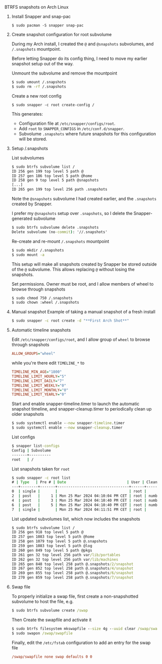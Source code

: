BTRFS snapshots on Arch Linux

1. Install Snapper and snap-pac

    `$ sudo pacman -S snapper snap-pac`

2. Create snapshot configuration for root subvolume

    During my Arch install, I created the `@` and `@snapshots` subvolumes, and `/.snapshots` mountpoint.

    Before letting Snapper do its config thing, I need to move my earlier snapshot setup out of the way.

    Unmount the subvolume and remove the mountpoint

    ```cmd
    $ sudo umount /.snapshots
    $ sudo rm -rf /.snapshots
    ```

    Create a new root config

    `$ sudo snapper -c root create-config /`
    
    This generates:

      * Configuration file at `/etc/snapper/configs/root`.
      * Add `root` to `SNAPPER_CONFIGS` in `/etc/conf.d/snapper`.
      * Subvolume `.snapshots` where future snapshots for this configuration will be stored.

3. Setup /.snapshots

    List subvolumes

    ```cmd
    $ sudo btrfs subvolume list /
    ID 256 gen 199 top level 5 path @
    ID 257 gen 186 top level 5 path @home
    ID 258 gen 9 top level 5 path @snapshots
    [...]
    ID 265 gen 199 top level 256 path .snapshots
    ```

    Note the `@snapshots` subvolume I had created earlier, and the `.snapshots` created by Snapper.

    I prefer my `@snapshots` setup over `.snapshots`, so I delete the Snapper-generated subvolume

    ```cmd
    $ sudo btrfs subvolume delete .snapshots
    Delete subvolume (no-commit): '//.snapshots'
    ```

    Re-create and re-mount `/.snapshots` mountpoint

    ```cmd
    $ sudo mkdir /.snapshots
    $ sudo mount -a
    ```

    This setup will make all snapshots created by Snapper be stored outside of the `@` subvolume. This allows replacing `@` without losing the snapshots.

   Set permissions. Owner must be root, and I allow members of wheel to browse through snapshots

   ```cmd
   $ sudo chmod 750 /.snapshots
   $ sudo chown :wheel /.snapshots
   ```
    
5. Manual snapshot
    Example of taking a manual snapshot of a fresh install
    ```cmd
    $ sudo snapper -c root create -d "**First Arch Shot**"
    ```


6. Automatic timeline snapshots

    Edit `/etc/snapper/configs/root`, and I allow group of `wheel` to browse through snapshots

    ```ini
    ALLOW_GROUPS="wheel"    
    ```

    while you're there edit `TIMELINE_*` to

    ```ini
    TIMELINE_MIN_AGE="1800"
    TIMELINE_LIMIT_HOURLY="5"
    TIMELINE_LIMIT_DAILY="7"
    TIMELINE_LIMIT_WEEKLY="0"
    TIMELINE_LIMIT_MONTHLY="0"
    TIMELINE_LIMIT_YEARLY="0"
    ```

    Start and enable snapper-timeline.timer to launch the automatic snapshot timeline, and snapper-cleanup.timer to periodically clean up older snapshots

    ```cmd
    $ sudo systemctl enable --now snapper-timeline.timer
    $ sudo systemctl enable --now snapper-cleanup.timer

    ```
    List configs

    ```cmd
    $ snapper list-configs
    Config | Subvolume
    -------+----------
    root   | /
    ```

    List snapshots taken for `root`
    
    ```cmd
    $ sudo snapper -c root list                                                                                                      
   # | Type   | Pre # | Date                            | User | Cleanup | Description                          | Userdata
    ---+--------+-------+---------------------------------+------+---------+--------------------------------------+---------
    0  | single |       |                                 | root |         | current                              |         
    2  | post   |     1 | Mon 25 Mar 2024 04:10:04 PM CET | root | number  | cmake cppdap jsoncpp qt6-tools rhash |         
    4  | post   |     3 | Mon 25 Mar 2024 04:10:40 PM CET | root | number  | btrfs-assistant                      |         
    6  | post   |     5 | Mon 25 Mar 2024 04:10:40 PM CET | root | number  | cmake cppdap jsoncpp qt6-tools rhash |         
    7  | single |       | Mon 25 Mar 2024 04:11:51 PM CET | root |         | **First Arch Shot**                  |
    ```

    List updated subvolumes list, which now includes the snapshots

    ```cmd
    $ sudo btrfs subvolume list /                                                                                                    
    ID 256 gen 918 top level 5 path @
    ID 257 gen 1083 top level 5 path @home
    ID 258 gen 1079 top level 5 path @.snapshots
    ID 259 gen 1083 top level 5 path @log
    ID 260 gen 849 top level 5 path @pkgs
    ID 261 gen 32 top level 256 path var/lib/portables
    ID 262 gen 32 top level 256 path var/lib/machines
    ID 265 gen 848 top level 258 path @.snapshots/2/snapshot
    ID 267 gen 852 top level 258 path @.snapshots/4/snapshot
    ID 269 gen 855 top level 258 path @.snapshots/6/snapshot
    ID 270 gen 859 top level 258 path @.snapshots/7/snapshot
    ```

7. Swap file
   
   To properly initialize a swap file, first create a non-snapshotted subvolume to host the file, e.g.
   ```cmd
   $ sudo btrfs subvolume create /swap
   ```
   Then Create the swapfile and activate it
   ```cmd
   $ sudo btrfs filesystem mkswapfile --size 4g --uuid clear /swap/swapfile
   $ sudo swapon /swap/swapfile
   ```
   Finally, edit the `/etc/fstab` configuration to add an entry for the swap file
   ```ini
   /swap/swapfile none swap defaults 0 0
   ```
   
